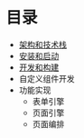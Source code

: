 # 目录

- [架构和技术栈](02-architecture.md)
- [安装和启动](03-bootstrap.md)
- [开发和构建](04-build_instructions.md)
- 自定义组件开发
- 功能实现
  - 表单引擎
  - 页面引擎
  - 页面编排
